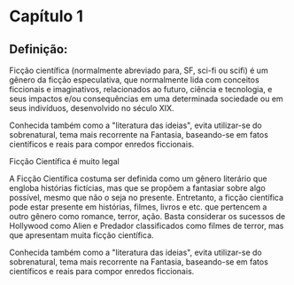 # Capítulo 1

## Definição:

Ficção científica (normalmente abreviado para, SF, sci-fi ou scifi) é um gênero da ficção especulativa, que normalmente lida com conceitos ficcionais e imaginativos, relacionados ao futuro, ciência e tecnologia, e seus impactos e/ou consequências em uma determinada sociedade ou em seus indivíduos, desenvolvido no século XIX.

Conhecida também como a "literatura das ideias", evita utilizar-se do sobrenatural, tema mais recorrente na Fantasia, baseando-se em fatos científicos e reais para compor enredos ficcionais.

Ficção Científica é muito legal

A Ficção Científica costuma ser definida como um gênero literário que engloba histórias fictícias, mas que se propõem a fantasiar sobre algo possível, mesmo que não o seja no presente. Entretanto, a ficção científica pode estar presente em histórias, filmes, livros e etc. que pertencem a outro gênero como romance, terror, ação. Basta considerar os sucessos de Hollywood como Alien e Predador classificados como filmes de terror, mas que apresentam muita ficção científica.

Conhecida também como a "literatura das ideias", evita utilizar-se do sobrenatural, tema mais recorrente na Fantasia, baseando-se em fatos científicos e reais para compor enredos ficcionais.